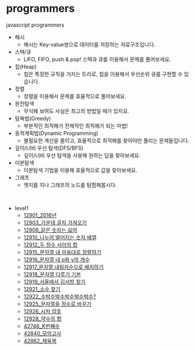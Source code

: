 # programmers
 javascript programmers

* 해시
  * 해시는 Key-value쌍으로 데이터를 저장하는 자료구조입니다.
* 스택/큐
  * LIFO, FIFO, push & pop! 스택과 큐를 이용해서 문제를 풀어보세요.
* 힙(Heap)
  * 힙은 특정한 규칙을 가지는 트리로, 힙을 이용해서 우선순위 큐를 구현할 수 있습니다.
* 정렬
  * 정렬을 이용해서 문제를 효율적으로 풀어보세요.
* 완전탐색
  * 무식해 보여도 사실은 최고의 방법일 때가 있지요.
* 탐욕법(Greedy)
  * 부분적인 최적해가 전체적인 최적해가 되는 마법!
* 동적계획법(Dynamic Programming)
  * 불필요한 계산을 줄이고, 효율적으로 최적해를 찾아야만 풀리는 문제들입니다.
* 깊이/너비 우선 탐색(DFS/BFS)
  * 깊이/너비 우선 탐색을 사용해 원하는 답을 찾아보세요.
* 이분탐색
  * 이분탐색 기법을 이용해 효율적으로 값을 찾아보세요.
* 그래프
  * 엣지를 지나 그래프의 노드를 탐험해봅시다.

<br>

* level1
  * [12901_2016년](https://github.com/Re120c03/programmers/blob/master/level1/12901_2016%EB%85%84.js)
  * [12903_가운데 글자 가져오기](https://github.com/Re120c03/programmers/blob/master/level1/12903_%EA%B0%80%EC%9A%B4%EB%8D%B0%20%EA%B8%80%EC%9E%90%20%EA%B0%80%EC%A0%B8%EC%98%A4%EA%B8%B0.js)
  * [12906_같은 숫자는 싫어](https://github.com/Re120c03/programmers/blob/master/level1/12906_%EA%B0%99%EC%9D%80%20%EC%88%AB%EC%9E%90%EB%8A%94%20%EC%8B%AB%EC%96%B4.js)
  * [12910_나누어 떨어지는 숫자 배열](https://github.com/Re120c03/programmers/blob/master/level1/12910_%EB%82%98%EB%88%84%EC%96%B4%20%EB%96%A8%EC%96%B4%EC%A7%80%EB%8A%94%20%EC%88%AB%EC%9E%90%20%EB%B0%B0%EC%97%B4.js)
  * [12912_두 정수 사이의 합](https://github.com/Re120c03/programmers/blob/master/level1/12912_%EB%91%90%20%EC%A0%95%EC%88%98%20%EC%82%AC%EC%9D%B4%EC%9D%98%20%ED%95%A9.js)
  * [12915_문자열 내 마음대로 정렬하기](https://github.com/Re120c03/programmers/blob/master/level1/12915_%EB%AC%B8%EC%9E%90%EC%97%B4%20%EB%82%B4%20%EB%A7%88%EC%9D%8C%EB%8C%80%EB%A1%9C%20%EC%A0%95%EB%A0%AC%ED%95%98%EA%B8%B0.js)
  * [12916_문자열 내 p와 y의 개수](https://github.com/Re120c03/programmers/blob/master/level1/12916_%EB%AC%B8%EC%9E%90%EC%97%B4%20%EB%82%B4%20p%EC%99%80%20y%EC%9D%98%20%EA%B0%9C%EC%88%98.js)
  * [12917_문자열 내림차순으로 배치하기](https://github.com/Re120c03/programmers/blob/master/level1/12917_%EB%AC%B8%EC%9E%90%EC%97%B4%20%EB%82%B4%EB%A6%BC%EC%B0%A8%EC%88%9C%EC%9C%BC%EB%A1%9C%20%EB%B0%B0%EC%B9%98%ED%95%98%EA%B8%B0.js)
  * [12918_문자열 다루기 기본](https://github.com/Re120c03/programmers/blob/master/level1/12918_%EB%AC%B8%EC%9E%90%EC%97%B4%20%EB%8B%A4%EB%A3%A8%EA%B8%B0%20%EA%B8%B0%EB%B3%B8.js)
  * [12919_서울에서 김서방 찾기](https://github.com/Re120c03/programmers/blob/master/level1/12919_%EC%84%9C%EC%9A%B8%EC%97%90%EC%84%9C%20%EA%B9%80%EC%84%9C%EB%B0%A9%20%EC%B0%BE%EA%B8%B0.js)
  * [12921_소수 찾기](https://github.com/Re120c03/programmers/blob/master/level1/12921_%EC%86%8C%EC%88%98%20%EC%B0%BE%EA%B8%B0.js)
  * [12922_수박수박수박수박수박수?](https://github.com/Re120c03/programmers/blob/master/level1/12922_%EC%88%98%EB%B0%95%EC%88%98%EB%B0%95%EC%88%98%EB%B0%95%EC%88%98%EB%B0%95%EC%88%98%EB%B0%95%EC%88%98%3F.js)
  * [12925_문자열을 정수로 바꾸기](https://github.com/Re120c03/programmers/blob/master/level1/12925_%EB%AC%B8%EC%9E%90%EC%97%B4%EC%9D%84%20%EC%A0%95%EC%88%98%EB%A1%9C%20%EB%B0%94%EA%BE%B8%EA%B8%B0.js)
  * [12926_시저 암호](https://github.com/Re120c03/programmers/blob/master/level1/12926_%EC%8B%9C%EC%A0%80%20%EC%95%94%ED%98%B8.js)
  * [12928_약수의 합](https://github.com/Re120c03/programmers/blob/master/level1/12928_%EC%95%BD%EC%88%98%EC%9D%98%20%ED%95%A9.js)
  * [42748_K번째수](https://github.com/Re120c03/programmers/blob/master/level1/42748_K%EB%B2%88%EC%A7%B8%EC%88%98.js)
  * [42840_모의고사](https://github.com/Re120c03/programmers/blob/master/level1/42840_%EB%AA%A8%EC%9D%98%EA%B3%A0%EC%82%AC.js)
  * [42862_체육복](https://github.com/Re120c03/programmers/blob/master/level1/42862_%EC%B2%B4%EC%9C%A1%EB%B3%B5.js)
